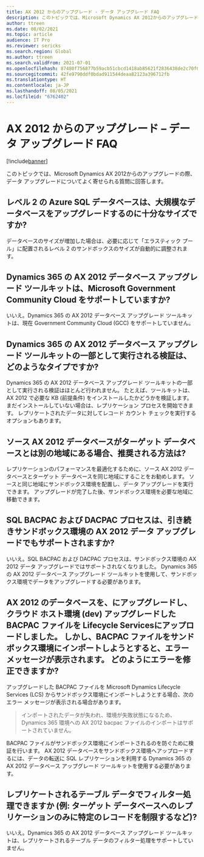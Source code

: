 ```yaml
---
title: AX 2012 からのアップグレード - データ アップグレード FAQ
description: このトピックでは、Microsoft Dynamics AX 2012からのアップグレードの際、データ アップグレードについてよく寄せられる質問に回答します。
author: ttreen
ms.date: 08/02/2021
ms.topic: article
audience: IT Pro
ms.reviewer: sericks
ms.search.region: Global
ms.author: ttreen
ms.search.validFrom: 2021-07-01
ms.openlocfilehash: 87480f756877b59acb51cbcd1418ab85621f2836438de2c70f0d9a42f6a98526
ms.sourcegitcommit: 42fe9790ddf0bdad911544deaa82123a396712fb
ms.translationtype: HT
ms.contentlocale: ja-JP
ms.lasthandoff: 08/05/2021
ms.locfileid: "6762402"
---
```

# <a name="upgrade-from-ax-2012--data-upgrade-faq"></a>AX 2012 からのアップグレード – データ アップグレード FAQ

[!include[banner](../includes/banner.md)]

このトピックでは、Microsoft Dynamics AX 2012からのアップグレードの際、データ アップグレードについてよく寄せられる質問に回答します。

## <a name="is-the-tier-2-azure-sql-database-sized-enough-for-upgrades-of-large-databases"></a>レベル 2 の Azure SQL データベースは、大規模なデータベースをアップグレードするのに十分なサイズですか?

データベースのサイズが増加した場合は、必要に応じて「エラスティック プール」に配置されるレベル 2 のサンドボックスのサイズが自動的に調整されます。

## <a name="does-the-ax-2012-database-upgrade-toolkit-for-dynamics-365-support-the-microsoft-government-community-cloud"></a>Dynamics 365 の AX 2012 データベース アップグレード ツールキットは、Microsoft Government Community Cloud をサポートしていますか?

いいえ。Dynamics 365 の AX 2012 データベース アップグレード ツールキットは、現在 Government Community Cloud (GCC) をサポートしていません。

## <a name="what-type-of-validation-is-done-as-part-of-the-ax-2012-database-upgrade-toolkit-for-dynamics-365"></a>Dynamics 365 の AX 2012 データベース アップグレード ツールキットの一部として実行される検証は、どのようなタイプですか?

Dynamics 365 の AX 2012 データベース アップグレード ツールキットの一部として実行される検証はほとんど行われません。 たとえば、ツールキットは、AX 2012 で必要な KB (前提条件) をインストールしたかどうかを検証します。 まだインストールしていない場合は、レプリケーション プロセスを開始できます。 レプリケートされたデータに対してレコード カウント チェックを実行するオプションもあります。

## <a name="what-is-the-recommended-approach-if-the-source-ax-2012-database-is-in-a-different-region-than-the-target-database"></a>ソース AX 2012 データベースがターゲット データベースとは別の地域にある場合、推奨される方法は?

レプリケーションのパフォーマンスを最適化するために、ソース AX 2012 データベースとターゲット データベースを同じ地域にすることをお勧めします。 ソースと同じ地域にサンドボックス環境を配置し、データ アップグレードを実行できます。 アップグレードが完了した後、サンドボックス環境を必要な地域に移動できます。

## <a name="are-the-sql-bacpac-and-dacpac-processes-still-supported-for-ax-2012-data-upgrades-in-sandbox-environments"></a>SQL BACPAC および DACPAC プロセスは、引き続きサンドボックス環境の AX 2012 データ アップグレードでもサポートされますか?

いいえ。SQL BACPAC および DACPAC プロセスは、サンドボックス環境の AX 2012 データ アップグレードではサポートされなくなりました。 Dynamics 365 の AX 2012 データベース アップグレード ツールキットを使用して、サンドボックス環境でデータをアップグレードする必要があります。

## <a name="ive-upgraded-an-ax-2012-database-in-a-cloud-hosted-environment-dev-and-uploaded-the-upgraded-bacpac-file-into-lifecycle-services-however-i-receive-an-error-message-when-i-then-try-to-import-the-bacpac-file-into-a-sandbox-environment-how-do-i-fix-the-error"></a>AX 2012 のデータベースを、にアップグレードし、クラウド ホスト環境 (dev) アップグレードした BACPAC ファイルを Lifecycle Servicesにアップロードしました。 しかし、BACPAC ファイルをサンドボックス環境にインポートしようとすると、エラー メッセージが表示されます。 どのようにエラーを修正できますか?

アップグレードした BACPAC ファイルを Microsoft Dynamics Lifecycle Services (LCS) からサンドボックス環境にインポートしようとする場合、次のエラー メッセージが表示される場合があります。

> インポートされたデータが失われ、環境が失敗状態になるため、Dynamics 365 環境への AX 2012 bacpac ファイルのインポートはサポートされていません。

BACPAC ファイルがサンドボックス環境にインポートされるのを防ぐために検証を行います。 AX 2012 データベースをサンドボックス環境へアップロードするには、データの転送に SQL レプリケーションを利用する Dynamics 365 の AX 2012 データベース アップグレード ツールキットを使用する必要があります。

## <a name="can-i-filter-on-the-table-data-that-will-be-replicated-for-example-to-limit-specific-records-only-for-replication-to-the-target-database"></a>レプリケートされるテーブル データでフィルター処理できますか (例: ターゲット データベースへのレプリケーションのみに特定のレコードを制限するなど)?

いいえ。Dynamics 365 の AX 2012 データベース アップグレード ツールキットは、レプリケートされるテーブル データのフィルター処理をサポートしていません。

